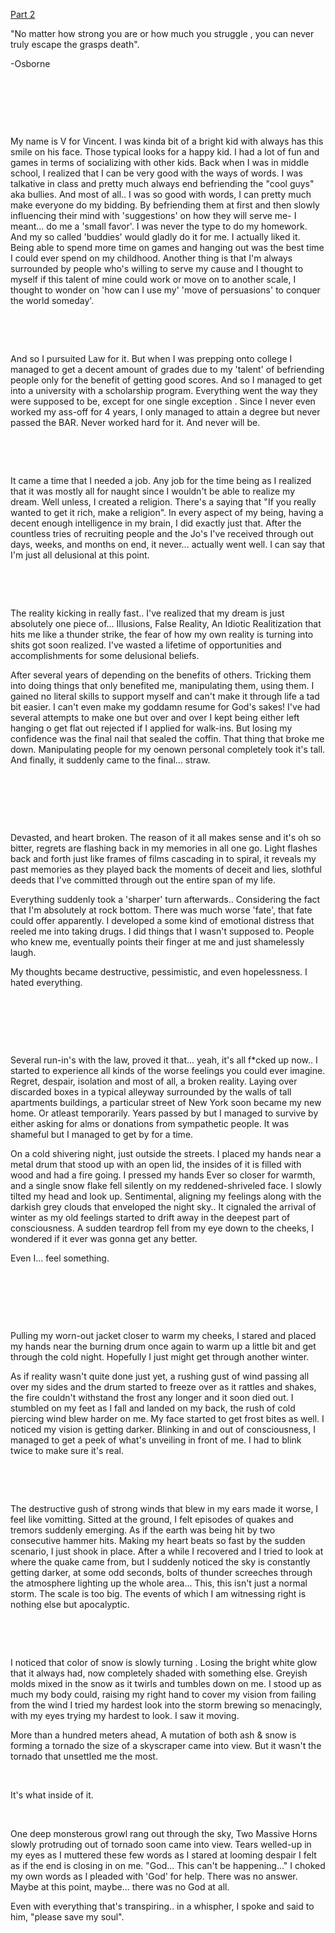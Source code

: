 [Part 2](https://www.reddit.com/r/nosleep/comments/vok6bl/the_death_toll_in_the_winter_storm_is_rising_the/?utm_medium=android_app&utm_source=share)

"No matter how strong you are or how much you struggle , you can never truly escape the grasps death".

\-Osborne

&#x200B;

&#x200B;

&#x200B;

My name is V for Vincent. I was kinda bit of a bright kid with always has this smile on his face. Those typical looks for a happy kid. I had a lot of fun and games in terms of socializing with other kids. Back when I was in middle school, I realized that I can be very good with the ways of words. I was talkative in class and pretty much always end befriending the "cool guys" aka bullies. And most of all.. I was so good with words, I can pretty much make everyone  do my bidding. By befriending them at first and then slowly influencing their mind with 'suggestions' on how they will serve me- I meant...  do me a 'small favor'. I was never the type to do my homework. And my so called 'buddies' would gladly do it for me. I actually liked it. Being able to spend more time on games and hanging out was the best time I could ever spend on my childhood. Another thing is that I'm always surrounded by people who's willing to serve my cause and I thought to myself if this talent of mine could work or move on to another scale, I thought to wonder on 'how can I use my' 'move of persuasions' to conquer the world someday'.

&#x200B;

&#x200B;

And so I pursuited Law for it. But when I was prepping onto college I managed to get a decent amount of grades due to my 'talent' of befriending people only for the benefit of getting good scores. And so I managed to get into a university with a scholarship program. Everything went the way they were supposed to be, except for one single exception . Since I never even worked my ass-off for 4 years, I only managed to attain a degree but never passed the BAR. Never worked hard for it. And never will be.

&#x200B;

&#x200B;

It came a time that I needed a job. Any job for the time being as I realized that it was mostly all for naught since I wouldn't be able to realize my dream. Well unless, I created a religion. There's a saying that "If you really wanted to get it rich, make a religion". In every aspect of my being, having a decent enough intelligence in my brain, I did exactly just that. After the countless tries of recruiting people and the Jo's I've received through out days, weeks, and months on end, it never... actually went well. I can say that I'm just all delusional at this point.

&#x200B;

&#x200B;

The reality kicking in really fast.. I've realized that my dream is just absolutely one piece of... Illusions, False Reality, An Idiotic Realitization that hits me like a thunder strike, the fear of how my own reality is turning into shits got soon realized. I've wasted a lifetime of opportunities and accomplishments for some delusional beliefs.

After several years of depending on the benefits of others. Tricking them into doing things that only benefited me, manipulating them, using them. I gained no literal skills to support myself and can't make it through life a tad bit easier. I can't even make my goddamn resume for God's sakes! I've had several attempts to make one but over and over I kept being either left hanging o get flat out rejected if I applied for walk-ins. But losing my confidence was the final nail that sealed the coffin. That thing that broke me down. Manipulating people for my oenown personal completely took it's tall. And finally, it suddenly came to the final... straw.

&#x200B;

&#x200B;

&#x200B;

Devasted, and heart broken. The reason of it all makes sense and it's oh so bitter, regrets are flashing back in my memories in all one go. Light flashes back and forth just like frames of films cascading in to spiral, it reveals my past memories as they played back the moments of deceit and lies, slothful deeds that I've committed through out the entire span of my life.

Everything suddenly took a 'sharper' turn afterwards.. Considering the fact that I'm absolutely at rock bottom. There was much worse 'fate', that fate could offer apparently. I developed a some kind of emotional distress that reeled me into taking drugs. I did things that I wasn't supposed to. People who knew me,  eventually points their finger at me and just shamelessly laugh.

My thoughts became destructive, pessimistic, and even hopelessness. I hated everything.

&#x200B;

&#x200B;

&#x200B;

Several run-in's with the law, proved it that... yeah, it's all f\*cked up now.. I started to experience all kinds of the worse feelings you could ever imagine. Regret, despair, isolation and most of all, a broken reality. Laying over discarded boxes in a typical alleyway surrounded by the walls of tall apartments buildings, a particular street of New York soon became my new home. Or atleast temporarily. Years passed by but I managed to survive by either asking for alms or donations from sympathetic people. It was shameful but I managed to get by for a time.

On a cold shivering night, just outside the streets. I placed my hands near a metal drum that stood up with an open lid, the insides of it is filled with wood and had a fire going. I pressed my hands Ever so closer for warmth, and a single snow flake fell silently on my reddened-shriveled face. I slowly tilted my head and look up. Sentimental, aligning my feelings along with the darkish grey clouds that enveloped the night sky.. It cignaled the arrival of winter as my old feelings started to drift away in the deepest part of consciousness. A sudden teardrop fell  from my eye down to the cheeks, I wondered if it ever was gonna get any better.

 Even I... feel something.

&#x200B;

&#x200B;

&#x200B;

Pulling my worn-out jacket closer to warm my cheeks, I stared and placed my hands near the burning drum once again  to warm up a little bit and get through the cold night. Hopefully I just might get through another winter. 

As if reality wasn't quite done just yet, a rushing gust of wind passing all over my sides and the drum started to freeze over as it rattles and shakes, the fire couldn't withstand the frost any longer and it soon died out. I stumbled on my feet as I fall and landed on my back, the rush of cold piercing wind blew harder on me. My face started to get frost bites as well. I noticed my vision is getting darker. Blinking in and out of consciousness, I managed to get a peek of what's unveiling in front of me. I had to blink twice to make sure it's real. 

&#x200B;

&#x200B;

The destructive gush of strong winds that blew in my ears made it worse, I feel like vomitting. Sitted at the ground, I felt episodes of  quakes and tremors suddenly emerging. As if the earth was being hit by two consecutive hammer hits. Making my heart beats so fast by the sudden scenario, I just shook in place. After a while I recovered and I tried to look at where the quake came from, but I suddenly noticed the sky is constantly getting darker, at some odd seconds, bolts of thunder screeches through the atmosphere lighting up the whole area... This, this isn't  just a normal storm. The scale is too big. The events of which I am witnessing right is nothing else but apocalyptic.

&#x200B;

&#x200B;

I noticed that color of snow is slowly turning . Losing the bright white glow that it always had, now completely shaded with something else. Greyish molds mixed in the snow as it twirls and tumbles down on me. I stood up as much my body could, raising my right hand to cover my vision from failing from the wind I tried my hardest look into the storm brewing so menacingly, with my eyes trying my hardest to look. I saw it moving.

More than a hundred meters ahead, A mutation of both ash & snow is forming a tornado the size of a skyscraper came into view. But it wasn't the tornado that unsettled me the most.

&#x200B;

It's what inside of it. 

&#x200B;

One deep monsterous growl rang out through the sky, Two Massive Horns slowly protruding out of tornado soon came into view. Tears welled-up in my eyes as I muttered these few words as I stared at looming despair I felt as if the end is closing in on me. "God... This can't be happening..." I choked my own words as I pleaded with 'God' for help. There was no answer. Maybe at this point, maybe... there was no God at all.

Even with everything that's transpiring.. in a whispher, I spoke and said to him, "please save my soul".